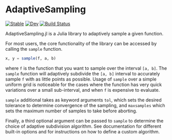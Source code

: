 # AdaptiveSampling

[![Stable](https://img.shields.io/badge/docs-stable-blue.svg)](https://cerisola.github.io/AdaptiveSampling.jl/stable/)
[![Dev](https://img.shields.io/badge/docs-dev-blue.svg)](https://cerisola.github.io/AdaptiveSampling.jl/dev/)
[![Build Status](https://github.com/cerisola/AdaptiveSampling.jl/actions/workflows/CI.yml/badge.svg?branch=main)](https://github.com/cerisola/AdaptiveSampling.jl/actions/workflows/CI.yml?query=branch%3Amain)

AdaptiveSampling.jl is a Julia library to adaptively sample a given function.

For most users, the core functionality of the library can be accessed by calling
the `sample` function.
```julia
x, y = sample(f, a, b)
```
where `f` is the function that you want to sample over the interval `[a, b]`.
The `sample` function will adaptively subdivide the `[a, b]` interval to
accurately sample `f` with as little points as possible. Usage of `sample` over
a simple uniform grid is noticeable for the cases where the function has very
quick variations over a small sub-interval, and when `f` is expensive to
evaluate.

`sample` additional takes as keyword arguments `tol`, which sets the desired
tolerance to determine convergence of the sampling, and `maxsamples` which sets
the maximum number of samples to take before aborting.

Finally, a third optional argument can be passed to `sample` to determine the
choice of adaptive subdivision algorithm. See documentation for different
built-in options and for instructions on how to define a custom algorithm.